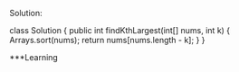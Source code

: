 Solution:

class Solution {
    public int findKthLargest(int[] nums, int k) {
        Arrays.sort(nums);
        return nums[nums.length - k];
    }
}

***Learning